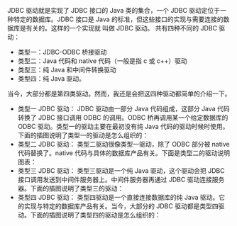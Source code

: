 JDBC 驱动就是实现了 JDBC 接口的 Java 类的集合，一个 JDBC 驱动定位于一种特定的数据库。JDBC 接口是 Java 的标准，但这些接口的实现与需要连接的数据库是有关的。这样的一个实现就
 叫做 JDBC 驱动。
共有四种不同的 JDBC 驱动：
- 类型一：JDBC-ODBC 桥接驱动
- 类型二：Java 代码和 native 代码（一般是指 c 或 c++）驱动
- 类型三：纯 Java 和中间件转换驱动
- 类型四：纯 Java 驱动。

当今，大部分都是第四类驱动。然而，我还是会把这四种驱动都简单的介绍一下。
- 类型一 JDBC 驱动：
JDBC 驱动由一部分 Java 代码组成，这部分 Java 代码转换了 JDBC 接口调用 ODBC 的调用。ODBC 桥再调用某一个给定数据库的 ODBC 驱动。类型一的驱动主要在最初没有纯 Java 代码的驱动时候时使用。
下面的插图说明了类型一的驱动是怎么组织的：
- 类型二 JDBC 驱动：
类型二驱动很像类型一驱动，除了 ODBC 部分被 native 代码替换了。native 代码与具体的数据库产品有关。下面是类型二的驱动说明图表：
- 类型三 JDBC 驱动：
类型三驱动是一个纯 Java 驱动，这个驱动会把 JDBC 接口调用发送到中间件服务器上。中间件服务器再通过 JDBC 驱动连接服务器。下面的插图说明了类型三的驱动：
- 类型四 JDBC 驱动：
类型四驱动是一个直接连接数据库的纯 Java 驱动。它的实现与特定的数据库产品有关。当今，大部分的 JDBC 驱动都是类型四驱动。下面的插图说明了类型四的驱动是怎么组织的：
        
      